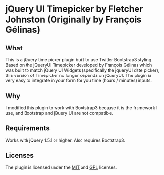 jQuery UI Timepicker by Fletcher Johnston (Originally by François Gélinas)
========================================

What
----
This is a jQuery time picker plugin built to use Twitter Bootstrap3 styling.
Based on the jQueryUI Timepicker developed by François Gélinas which was built to match jQuery UI Widgets (specifically the jqueryUI date picker), this version of Timepicker no longer depends on jQueryUI. 
The plugin is very easy to integrate in your form for you time (hours / minutes) inputs.

Why
---
I modified this plugin to work with Bootstrap3 because it is the framework I use, and Bootstrap and jQuery UI are not compatible.

Requirements
------------
Works with jQuery 1.5.1 or higher.
Also requires Bootstrap3.

Licenses
--------
The plugin is licensed under the [MIT](https://github.com/fgelinas/timepicker/blob/master/MIT-LICENSE.txt) and [GPL](https://github.com/fgelinas/timepicker/blob/master/GPL-LICENSE.txt) licenses.